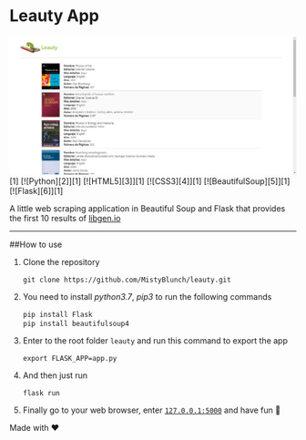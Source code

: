 # Leauty App
![Leauty App preview](/images/banner.png)[1]
[![Python][2]][1] [![HTML5][3]][1] [![CSS3][4]][1] [![BeautifulSoup][5]][1] [![Flask][6]][1]

A little web scraping application in Beautiful Soup and Flask that provides the first 10 results of [libgen.io]([http://libgen.io/)

----
##How to use
1. Clone the repository
    ```
    git clone https://github.com/MistyBlunch/leauty.git
    ```
2. You need to install _python3.7_, _pip3_ to run the following commands
    ```
    pip install Flask
    pip install beautifulsoup4
    ```
3. Enter to the root folder `leauty` and run this command to export the app
    ```
    export FLASK_APP=app.py
    ```
4. And then just run
    ```
    flask run
    ```
5. Finally go to your web browser, enter [`127.0.0.1:5000`](http://127.0.0.1:5000/) and have fun :pig:


Made with :heart: